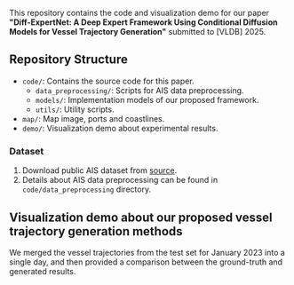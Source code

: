 This repository contains the code and visualization demo for our paper **"Diff-ExpertNet: A Deep Expert Framework Using Conditional Diffusion Models for Vessel Trajectory Generation"** submitted to [VLDB] 2025.


## Repository Structure

- `code/`: Contains the source code for this paper.
  - `data_preprocessing/`: Scripts for AIS data preprocessing.
  - `models/`: Implementation models of our proposed framework.
  - `utils/`: Utility scripts.
- `map/`: Map image, ports and coastlines.
- `demo/`: Visualization demo about experimental results.



### Dataset

1. Download public AIS dataset from [source](https://web.ais.dk/aisdata/).
2. Details about AIS data preprocessing can be found in `code/data_preprocessing` directory.


## Visualization demo about our proposed vessel trajectory generation methods

We merged the vessel trajectories from the test set for January 2023 into a single day, and then provided a comparison between the ground-truth and generated results.
